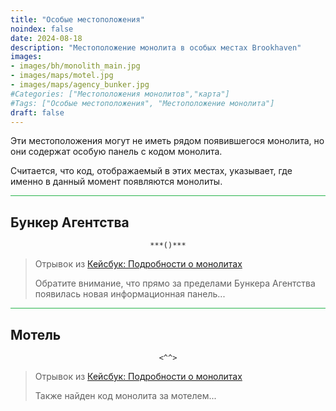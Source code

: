 ```yaml
---
title: "Особые местоположения"
noindex: false
date: 2024-08-18
description: "Местоположение монолита в особых местах Brookhaven"
images:
- images/bh/monolith_main.jpg
- images/maps/motel.jpg
- images/maps/agency_bunker.jpg
#Categories: ["Местоположения монолитов","карта"]
#Tags: ["Особые местоположения", "Местоположение монолита"]
draft: false
--- 
```


Эти местоположения могут не иметь рядом появившегося монолита, но они содержат особую панель с кодом монолита.

Считается, что код, отображаемый в этих местах, указывает, где именно в данный момент появляются монолиты.

<hr style="background-color: #28b44c" size=8>

## Бункер Агентства

<center><span class="copy-to-clipboard" style="align: center"><code class="copy-to-clipboard-code" data-code="***()***">***()***</code></span></center>

>Отрывок из [Кейсбук: Подробности о монолитах](/casebook/monoliths/details/#панель-сообщений-в-бункере-агентства-снаружи)
>
>Обратите внимание, что прямо за пределами Бункера Агентства появилась новая информационная панель...


<hr style="background-color: #28b44c" size=8>

## Мотель

<center><span class="copy-to-clipboard" style="align: center"><code class="copy-to-clipboard-code" data-code="<^^>"><^^></code></span></center>

>Отрывок из [Кейсбук: Подробности о монолитах](/casebook/monoliths/details/#панель-сообщений-за-мотелем-возможное-будущее-обновление)
>
>Также найден код монолита за мотелем...
